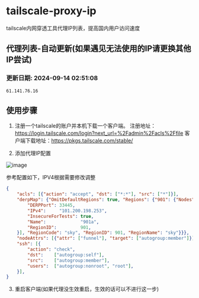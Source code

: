 # tailscale-proxy-ip
tailscale内网穿透工具代理IP列表，提高国内用户访问速度


## 代理列表-自动更新(如果遇见无法使用的IP请更换其他IP尝试)
<!-- BLOG_START -->
### 更新日期: 2024-09-14 02:51:08
```
61.141.76.16

```
<!-- BLOG_END -->

## 使用步骤

1. 注册一个tailscale的账户并本机下载一个客户端。
注册地址：https://login.tailscale.com/login?next_url=%2Fadmin%2Facls%2Ffile
客户端下载地址：https://pkgs.tailscale.com/stable/

3. 添加代理IP配置

![image](https://github.com/sky984-11/tailscale-proxy-ip/assets/58068214/96042857-0019-4f58-baa7-e8e34b72974a)

参考配置如下，IPV4根据需要修改调整
```json
{
	"acls": [{"action": "accept", "dst": ["*:*"], "src": ["*"]}],
	"derpMap": {"OmitDefaultRegions": true, "Regions": {"901": {"Nodes": [{
		"DERPPort": 33445,
		"IPv4":     "101.200.198.253",
		"InsecureForTests": true,
		"Name":             "901a",
		"RegionID":         901,
	}], "RegionCode": "sky", "RegionID": 901, "RegionName": "sky"}}},
	"nodeAttrs": [{"attr": ["funnel"], "target": ["autogroup:member"]}],
	"ssh": [{
		"action": "check",
		"dst":    ["autogroup:self"],
		"src":    ["autogroup:member"],
		"users":  ["autogroup:nonroot", "root"],
	}],
}


```

3. 重启客户端(如果代理没生效重启，生效的话可以不进行这一步)



  
